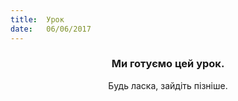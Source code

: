 ```yaml
---
title:  Урок
date:   06/06/2017
---
```


### <center>Ми готуємо цей урок.</center>
<center>Будь ласка, зайдіть пізніше.</center>